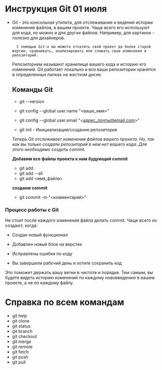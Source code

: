 # Инструкция Git 01 июля
- Git - это консольная утилита, для отслеживания и ведения истории изменения файлов, в вашем проекте. Чаще всего его используют для кода, но можно и для других файлов. Например, для картинок - полезно для дизайнеров.

        С помощью Git-a вы можете откатить свой проект до более старой версии, сравнивать, анализировать или сливать свои изменения в репозиторий.

    Репозиторием называют хранилище вашего кода и историю его изменений. Git работает локально и все ваши репозитории хранятся в определенных папках на жестком диске.
    ## Команды Git
    - git --version
    - git config --global user.name "<ваше_имя>" 
    - git config --global user.email "<адрес_почты@email.com>"
                      
    - git init - Инициализация/создание репозитория

    _Теперь Git отслеживает изменения файлов вашего проекта. Но, так как вы только создали репозиторий в нем нет вашего кода. Для этого необходимо создать commit._

   __Добавим все файлы проекта к нам будующий commit__
   - git add .
   - git add --all
   - git add <имя_файла>
   
   __создаем commit__
   - git commit -m "<комментарий>"


 ### Процесс работы с Git

 Не стоит после каждого изменения файла делать commit. Чаще всего их создают, когда:

- Создан новый функционал

- Добавлен новый блок на верстке

- Исправлены ошибки по коду

- Вы завершили рабочий день и хотите сохранить код

Это поможет держать вашу ветки в чистоте и порядке. Тем самым, вы будете видеть историю изменений по каждому нововведению в вашем проекте, а не по каждому файлу.

   # Cправка по всем командам
- git help 
- git clone
- git status
- git branch
- git checkout
- git merge
- git remote
- git fetch
- git push
- git pull
